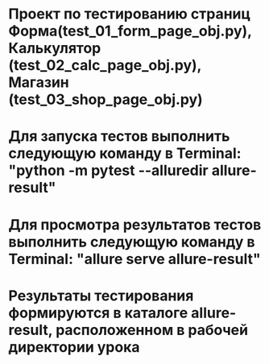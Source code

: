 # Проект по тестированию страниц Форма(test_01_form_page_obj.py), Калькулятор (test_02_calc_page_obj.py), Магазин (test_03_shop_page_obj.py)
# Для запуска тестов выполнить следующую команду в Terminal: "python -m pytest --alluredir allure-result"
# Для просмотра результатов тестов выполнить следующую команду в Terminal: "allure serve allure-result"
# Результаты тестирования формируются в каталоге allure-result, расположенном в рабочей директории урока